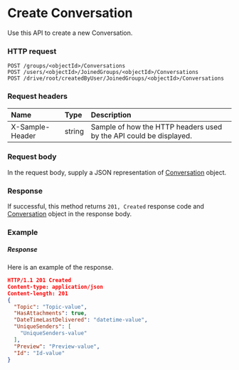 # Create Conversation

Use this API to create a new Conversation.
### HTTP request
```http
POST /groups/<objectId>/Conversations
POST /users/<objectId>/JoinedGroups/<objectId>/Conversations
POST /drive/root/createdByUser/JoinedGroups/<objectId>/Conversations

```
### Request headers
| Name       | Type | Description|
|:---------------|:--------|:----------|
| X-Sample-Header  | string  | Sample of how the HTTP headers used by the API could be displayed.|

### Request body
In the request body, supply a JSON representation of [Conversation](../resources/conversation.md) object.


### Response
If successful, this method returns `201, Created` response code and [Conversation](../resources/conversation.md) object in the response body.

### Example
##### Response
Here is an example of the response.
```json
HTTP/1.1 201 Created
Content-type: application/json
Content-length: 201
{
  "Topic": "Topic-value",
  "HasAttachments": true,
  "DateTimeLastDelivered": "datetime-value",
  "UniqueSenders": [
    "UniqueSenders-value"
  ],
  "Preview": "Preview-value",
  "Id": "Id-value"
}
```

<!-- uuid: 7afd3917-471d-4809-beae-c6b4a47fe12b
2015-10-09 18:41:46 UTC -->